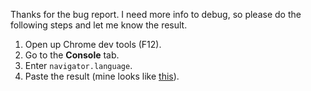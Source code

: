 Thanks for the bug report. I need more info to debug, so please do the following steps and let me know the result.

1. Open up Chrome dev tools (F12).
2. Go to the **Console** tab.
3. Enter `navigator.language`.
4. Paste the result (mine looks like [this](https://i.imgur.com/qvKQo8F.png)).
